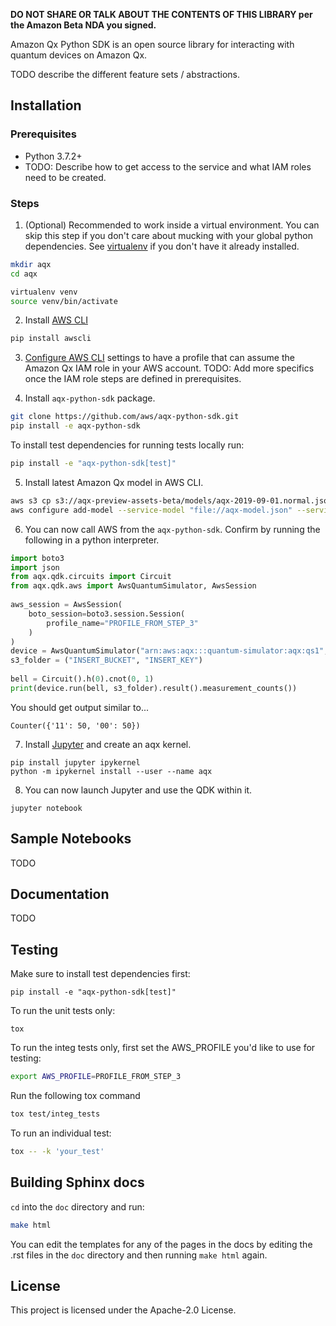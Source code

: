 **DO NOT SHARE OR TALK ABOUT THE CONTENTS OF THIS LIBRARY per the Amazon Beta NDA you signed.**

Amazon Qx Python SDK is an open source library for interacting with quantum devices on Amazon Qx.

TODO describe the different feature sets / abstractions.

## Installation

### Prerequisites
- Python 3.7.2+
- TODO: Describe how to get access to the service and what IAM roles need to be created.

### Steps

1. (Optional) Recommended to work inside a virtual environment. You can skip this step if you don't care about mucking with your global python dependencies. See [virtualenv](https://virtualenv.pypa.io/en/stable/installation/) if you don't have it already installed.
 ```bash
 mkdir aqx
 cd aqx

 virtualenv venv
 source venv/bin/activate
 ```
  
2. Install [AWS CLI](https://github.com/aws/aws-cli#installation)
 ```bash
 pip install awscli
 ```
 
3. [Configure AWS CLI](https://docs.aws.amazon.com/cli/latest/userguide/cli-chap-configure.html) settings to have a profile that can assume the Amazon Qx IAM role in your AWS account. TODO: Add more specifics once the IAM role steps are defined in prerequisites.
 
4. Install `aqx-python-sdk` package.
 ```bash
 git clone https://github.com/aws/aqx-python-sdk.git
 pip install -e aqx-python-sdk
 ```

 To install test dependencies for running tests locally run:
 ```bash
 pip install -e "aqx-python-sdk[test]"
 ```
   
5. Install latest Amazon Qx model in AWS CLI.
 ```bash
 aws s3 cp s3://aqx-preview-assets-beta/models/aqx-2019-09-01.normal.json aqx-model.json --profile PROFILE_FROM_STEP_3
 aws configure add-model --service-model "file://aqx-model.json" --service-name aqx
 ```

6. You can now call AWS from the `aqx-python-sdk`. Confirm by running the following in a python interpreter.
 ```python
 import boto3
 import json
 from aqx.qdk.circuits import Circuit
 from aqx.qdk.aws import AwsQuantumSimulator, AwsSession
	
 aws_session = AwsSession(
     boto_session=boto3.session.Session(
         profile_name="PROFILE_FROM_STEP_3"
     )
 )
 device = AwsQuantumSimulator("arn:aws:aqx:::quantum-simulator:aqx:qs1", aws_session)
 s3_folder = ("INSERT_BUCKET", "INSERT_KEY")
	
 bell = Circuit().h(0).cnot(0, 1)
 print(device.run(bell, s3_folder).result().measurement_counts())
 ```
	
You should get output similar to...
```
Counter({'11': 50, '00': 50})
```

7. Install [Jupyter](https://jupyter.org/install) and create an aqx kernel.
 ```
 pip install jupyter ipykernel
 python -m ipykernel install --user --name aqx
 ```
	
8. You can now launch Jupyter and use the QDK within it.
 ```
 jupyter notebook
 ```

## Sample Notebooks
TODO 

## Documentation
TODO

## Testing

Make sure to install test dependencies first:
```
pip install -e "aqx-python-sdk[test]"
```

To run the unit tests only:
```
tox
```

To run the integ tests only, first set the AWS_PROFILE you'd like to use for testing:
```bash
export AWS_PROFILE=PROFILE_FROM_STEP_3
```

Run the following tox command
```bash
tox test/integ_tests
```

To run an individual test:
```bash
tox -- -k 'your_test'
```

## Building Sphinx docs
`cd` into the `doc` directory and run:
```bash
make html
```

You can edit the templates for any of the pages in the docs by editing the .rst files in the ``doc`` directory and then running ``make html`` again.

## License

This project is licensed under the Apache-2.0 License.
